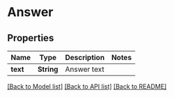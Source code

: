 # Answer

## Properties
Name | Type | Description | Notes
------------ | ------------- | ------------- | -------------
**text** | **String** | Answer text | 

[[Back to Model list]](../README.md#documentation-for-models) [[Back to API list]](../README.md#documentation-for-api-endpoints) [[Back to README]](../README.md)


